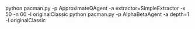 python pacman.py -p ApproximateQAgent -a extractor=SimpleExtractor -x 50 -n 60 -l originalClassic
python pacman.py -p AlphaBetaAgent -a depth=1 -l originalClassic
